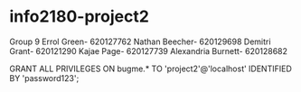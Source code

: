 # info2180-project2

Group 9
Errol Green- 620127762
Nathan Beecher- 620129698
Demitri Grant- 620121290
Kajae Page- 620127739
Alexandria Burnett- 620128682

GRANT ALL PRIVILEGES ON bugme.* TO 'project2'@'localhost'
IDENTIFIED BY 'password123';
